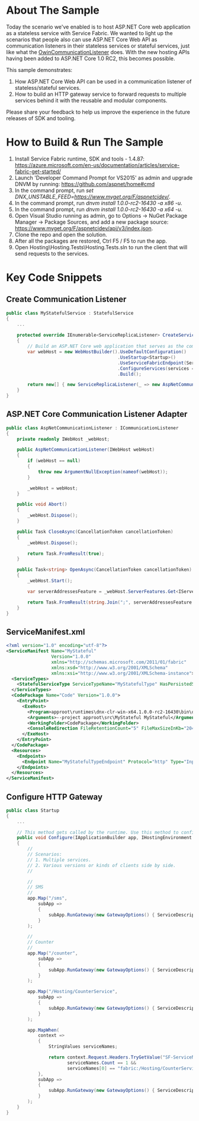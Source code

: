 # About The Sample
Today the scenario we've enabled is to host ASP.NET Core web application as a stateless service with Service Fabric. We wanted to light up the scenarios that people also can use ASP.NET Core Web API as communication listeners in their stateless services or stateful services, just like what the [OwinCommunicationListener](https://github.com/Azure-Samples/service-fabric-dotnet-getting-started/blob/master/Services/WordCount/WordCount.Common/OwinCommunicationListener.cs) does. With the new hosting APIs having been added to ASP.NET Core 1.0 RC2, this becomes possible.

This sample demonstrates:

1. How ASP.NET Core Web API can be used in a communication listener of stateless/stateful services.
2. How to build an HTTP gateway service to forward requests to multiple services behind it with the reusable and modular components.

Please share your feedback to help us improve the experience in the future releases of SDK and tooling.

# How to Build & Run The Sample

1. Install Service Fabric runtime, SDK and tools - 1.4.87: https://azure.microsoft.com/en-us/documentation/articles/service-fabric-get-started/
2. Launch 'Developer Command Prompt for VS2015' as admin and upgrade DNVM by running: https://github.com/aspnet/home#cmd
3. In the command prompt, run _set DNX_UNSTABLE_FEED=https://www.myget.org/F/aspnetcidev/_.
4. In the command prompt, run _dnvm install 1.0.0-rc2-16430 -a x86 -u_.
5. In the command prompt, run _dnvm install 1.0.0-rc2-16430 -a x64 -u_.
6. Open Visual Studio running as admin, go to Options -> NuGet Package Manager -> Package Sources, and add a new package source: https://www.myget.org/F/aspnetcidev/api/v3/index.json.
7. Clone the repo and open the solution.
8. After all the packages are restored, Ctrl F5 / F5 to run the app.
9. Open Hosting\Hosting.Tests\Hosting.Tests.sln to run the client that will send requests to the services.

# Key Code Snippets

## Create Communication Listener
```csharp
public class MyStatefulService : StatefulService
{
    ...
    
    protected override IEnumerable<ServiceReplicaListener> CreateServiceReplicaListeners()
    {
        // Build an ASP.NET Core web application that serves as the communication listener.
        var webHost = new WebHostBuilder().UseDefaultConfiguration()
                                          .UseStartup<Startup>()
                                          .UseServiceFabricEndpoint(ServiceInitializationParameters, "MyStatefulTypeEndpoint")
                                          .ConfigureServices(services => services.AddSingleton<MyStatefulService>(this))
                                          .Build();

        return new[] { new ServiceReplicaListener(_ => new AspNetCommunicationListener(webHost)) };
    }
}
```

## ASP.NET Core Communication Listener Adapter
```csharp
public class AspNetCommunicationListener : ICommunicationListener
{
    private readonly IWebHost _webHost;

    public AspNetCommunicationListener(IWebHost webHost)
    {
        if (webHost == null)
        {
            throw new ArgumentNullException(nameof(webHost));
        }

        _webHost = webHost;
    }

    public void Abort()
    {
        _webHost.Dispose();
    }

    public Task CloseAsync(CancellationToken cancellationToken)
    {
        _webHost.Dispose();

        return Task.FromResult(true);
    }

    public Task<string> OpenAsync(CancellationToken cancellationToken)
    {
        _webHost.Start();

        var serverAddressesFeature = _webHost.ServerFeatures.Get<IServerAddressesFeature>();

        return Task.FromResult(string.Join(";", serverAddressesFeature.Addresses));
    }
}
```

## ServiceManifest.xml
```xml
<?xml version="1.0" encoding="utf-8"?>
<ServiceManifest Name="MyStateful"
                 Version="1.0.0"
                 xmlns="http://schemas.microsoft.com/2011/01/fabric"
                 xmlns:xsd="http://www.w3.org/2001/XMLSchema"
                 xmlns:xsi="http://www.w3.org/2001/XMLSchema-instance">
  <ServiceTypes>
    <StatefulServiceType ServiceTypeName="MyStatefulType" HasPersistedState="true" />
  </ServiceTypes>
  <CodePackage Name="Code" Version="1.0.0">
    <EntryPoint>
      <ExeHost>
        <Program>approot\runtimes\dnx-clr-win-x64.1.0.0-rc2-16430\bin\dnx.exe</Program>
        <Arguments>--project approot\src\MyStateful MyStateful</Arguments>
        <WorkingFolder>CodePackage</WorkingFolder>
        <ConsoleRedirection FileRetentionCount="5" FileMaxSizeInKb="2048" />
      </ExeHost>
    </EntryPoint>
  </CodePackage>
  <Resources>
    <Endpoints>
      <Endpoint Name="MyStatefulTypeEndpoint" Protocol="http" Type="Input" />
    </Endpoints>
  </Resources>
</ServiceManifest>
```

## Configure HTTP Gateway
```csharp
public class Startup
{
    ...

    // This method gets called by the runtime. Use this method to configure the HTTP request pipeline.
    public void Configure(IApplicationBuilder app, IHostingEnvironment env, ILoggerFactory loggerFactory)
    {
        //
        // Scenarios:
        // 1. Multiple services.
        // 2. Various versions or kinds of clients side by side.
        //

        //
        // SMS
        //
        app.Map("/sms",
            subApp =>
            {
                subApp.RunGateway(new GatewayOptions() { ServiceDescription = new SmsServiceDescription() });
            }
        );

        //
        // Counter
        //
        app.Map("/counter",
            subApp =>
            {
                subApp.RunGateway(new GatewayOptions() { ServiceDescription = new CounterServiceDescription() });
            }
        );

        app.Map("/Hosting/CounterService",
            subApp =>
            {
                subApp.RunGateway(new GatewayOptions() { ServiceDescription = new CounterServiceDescription() });
            }
        );

        app.MapWhen(
            context =>
            {
                StringValues serviceNames;

                return context.Request.Headers.TryGetValue("SF-ServiceName", out serviceNames) &&
                       serviceNames.Count == 1 &&
                       serviceNames[0] == "fabric:/Hosting/CounterService";
            },
            subApp =>
            {
                subApp.RunGateway(new GatewayOptions() { ServiceDescription = new CounterServiceDescription() });
            }
        );
    }
}
```
